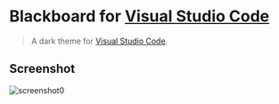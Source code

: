 # Blackboard for [Visual Studio Code](http://code.visualstudio.com)

> A dark theme for [Visual Studio Code](http://code.visualstudio.com).

## Screenshot

![screenshot0](https://user-images.githubusercontent.com/5518/27018333-47926468-4f62-11e7-848c-57c2d40a33bb.png)
